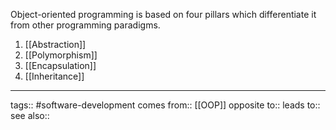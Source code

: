 Object-oriented programming is based on four pillars which differentiate it from other programming paradigms.
1. [[Abstraction]]
2. [[Polymorphism]]
3. [[Encapsulation]]
4. [[Inheritance]]


***
tags:: #software-development 
comes from:: [[OOP]]
opposite to::
leads to::
see also::

